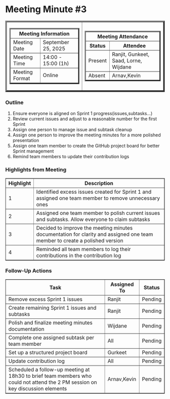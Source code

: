 <h1>Meeting Minute #3</h1>
<table cellspacing="0" cellpadding="4" border="4">
  <tr>
    <td>
      <table cellspacing="0" cellpadding="4" border="3">
        <tr>
          <th colspan="2">Meeting Information</th>
        </tr>
        <tr>
            <td>Meeting Date</td>
            <td>September 25, 2025</td>
        </tr>
        <tr>
            <td>Meeting Time</td>
            <td>14:00 - 15:00 (1h)</td>
        </tr>
        <tr>
            <td>Meeting Format</td>
            <td>Online</td>
        </tr>
      </table>
    </td>
    <td>
      <table cellspacing="0" cellpadding="2" border="3">
        <tr>
          <th colspan="2">Meeting Attendance</th>
        </tr>
        <tr>
          <th>Status</th>
          <th>Attendee</th>
        </tr>
        <tr>
          <td>Present</td>
          <td>Ranjit, Gunkeet, Saad, Lorne, Wijdane</td>
        </tr>
        <tr>
          <td>Absent</td>
          <td>Arnav,Kevin</td>
        </tr>
      </table>
    </td>
  </tr>
</table>

<h3>Outline</h3>
<ol>
  <li>Ensure everyone is aligned on Sprint 1 progress(issues,subtasks...)</li>
  <li>Review current issues and adjust to a reasonable number for the first Sprint</li>
  <li>Assign one person to manage issue and subtask cleanup </li>
  <li>Assign one person to improve the meeting minutes for a more polished presentation</li>
  <li>Assign one team member to create the GitHub project board for better Sprint management</li>
  <li>Remind team members to update their contribution logs</li>
</ol>

<h3>Highlights from Meeting</h3>
<table cellspacing="0" cellpadding="5" border="1">
  <tr>
    <th>Highlight</th>
    <th>Description</th>
  </tr>
  <tr>
    <td>1</td>
    <td>Identified excess issues created for Sprint 1 and assigned one team member to remove unnecessary ones</td>
  </tr>
  <tr>
    <td>2</td>
    <td>Assigned one team member to polish current issues and subtasks. Allow everyone to claim subtasks</td>
  </tr>
  <tr>
    <td>3</td>
    <td>Decided to improve the meeting minutes documentation for clarity and assigned one team member to create a polished version</td>
  </tr>
  <tr>
    <td>4</td>
    <td>Reminded all team members to log their contributions in the contribution log</td>
  </tr>
</table>

<h3>Follow-Up Actions</h3>
<table cellspacing="0" cellpadding="5" border="1">
  <tr>
    <th>Task</th>
    <th>Assigned To</th>
    <th>Status</th>
  </tr>
  <tr>
    <td>Remove excess Sprint 1 issues</td>
    <td>Ranjit</td>
    <td>Pending</td>
  </tr>
  <tr>
    <td>Create remaining Sprint 1 issues and subtasks</td>
    <td>Ranjit</td>
    <td>Pending</td>
  </tr>
  <tr>
    <td>Polish and finalize meeting minutes documentation</td>
    <td>Wijdane</td>
    <td>Pending</td>
  </tr>
  <tr>
    <td>Complete one assigned subtask per team member</td>
    <td>All</td>
    <td>Pending</td>
  </tr>
  <tr>
    <td>Set up a structured project board</td>
    <td>Gurkeet</td>
    <td>Pending</td>
  </tr>
  <tr>
    <td>Update contribution log</td>
    <td>All</td>
    <td>Pending</td>
  <tr>
      <td>Scheduled a follow-up meeting at 18h30 to brief team members who could not attend the 2 PM session on key discussion elements </td>
    <td>Arnav,Kevin</td>
    <td>Pending</td>
    </tr>

    
  </tr>
</table>

